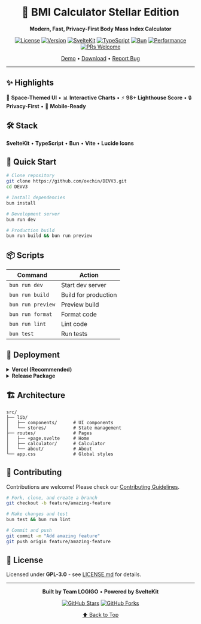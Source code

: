 <div align="center">

# 🚀 BMI Calculator Stellar Edition

**Modern, Fast, Privacy-First Body Mass Index Calculator**

[![License](https://img.shields.io/badge/license-GPL--3.0-blue.svg?style=flat-square)](LICENSE.md)
[![Version](https://img.shields.io/badge/version-1.0-brightgreen.svg?style=flat-square)](https://github.com/oxchin/DEVV3/releases)
[![SvelteKit](https://img.shields.io/badge/SvelteKit-FF3E00?style=flat-square&logo=svelte&logoColor=white)](https://kit.svelte.dev)
[![TypeScript](https://img.shields.io/badge/TypeScript-3178C6?style=flat-square&logo=typescript&logoColor=white)](https://www.typescriptlang.org)
[![Bun](https://img.shields.io/badge/Bun-000000?style=flat-square&logo=bun&logoColor=white)](https://bun.sh)
[![Performance](https://img.shields.io/badge/Lighthouse-98%2B-brightgreen.svg?style=flat-square&logo=lighthouse)](https://github.com/oxchin/DEVV3)
[![PRs Welcome](https://img.shields.io/badge/PRs-welcome-brightgreen.svg?style=flat-square)](CONTRIBUTING.md)

[Demo](https://your-demo-url.vercel.app) • [Download](https://github.com/oxchin/DEVV3/releases) • [Report Bug](https://github.com/oxchin/DEVV3/issues)

</div>

---

## ✨ Highlights

🎨 **Space-Themed UI** • 📊 **Interactive Charts** • ⚡ **98+ Lighthouse Score** • 🔒 **Privacy-First** • 📱 **Mobile-Ready**

## 🛠️ Stack

**SvelteKit** • **TypeScript** • **Bun** • **Vite** • **Lucide Icons**

## 🚀 Quick Start

```bash
# Clone repository
git clone https://github.com/oxchin/DEVV3.git
cd DEVV3

# Install dependencies
bun install

# Development server
bun run dev

# Production build
bun run build && bun run preview
```

## 📦 Scripts

| Command | Action |
|---------|--------|
| `bun run dev` | Start dev server |
| `bun run build` | Build for production |
| `bun run preview` | Preview build |
| `bun run format` | Format code |
| `bun run lint` | Lint code |
| `bun test` | Run tests |

## 🚢 Deployment

<details>
<summary><b>Vercel (Recommended)</b></summary>

1. Push to GitHub
2. Import on [Vercel](https://vercel.com)
3. Deploy automatically ✨
</details>

<details>
<summary><b>Release Package</b></summary>

Download from [Releases](https://github.com/oxchin/DEVV3/releases) and extract:

```bash
unzip bmi-stellar-edition-1.0.zip -d bmi-calculator
cd bmi-calculator
bun install
bun run preview
```
</details>

## 🏗️ Architecture

```
src/
├── lib/
│   ├── components/      # UI components
│   └── stores/          # State management
├── routes/              # Pages
│   ├── +page.svelte     # Home
│   ├── calculator/      # Calculator
│   └── about/           # About
└── app.css              # Global styles
```

## 🤝 Contributing

Contributions are welcome! Please check our [Contributing Guidelines](.github/CONTRIBUTING.md).

```bash
# Fork, clone, and create a branch
git checkout -b feature/amazing-feature

# Make changes and test
bun test && bun run lint

# Commit and push
git commit -m "Add amazing feature"
git push origin feature/amazing-feature
```

## 📄 License

Licensed under **GPL-3.0** - see [LICENSE.md](LICENSE.md) for details.

---

<div align="center">

**Built by Team LOGIGO** • **Powered by SvelteKit**

[![GitHub Stars](https://img.shields.io/github/stars/oxchin/DEVV3?style=social)](https://github.com/oxchin/DEVV3)
[![GitHub Forks](https://img.shields.io/github/forks/oxchin/DEVV3?style=social)](https://github.com/oxchin/DEVV3/fork)

[⬆ Back to Top](#-bmi-calculator-stellar-edition)

</div>
